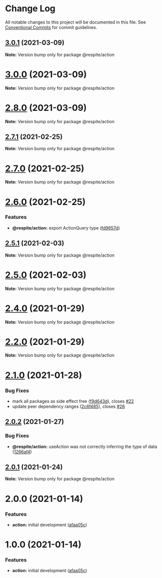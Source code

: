 # Change Log

All notable changes to this project will be documented in this file.
See [Conventional Commits](https://conventionalcommits.org) for commit guidelines.

## [3.0.1](https://github.com/jackmellis/respite/compare/v3.0.0...v3.0.1) (2021-03-09)

**Note:** Version bump only for package @respite/action





# [3.0.0](https://github.com/jackmellis/respite/compare/v2.8.0...v3.0.0) (2021-03-09)

**Note:** Version bump only for package @respite/action





# [2.8.0](https://github.com/jackmellis/respite/compare/v2.7.1...v2.8.0) (2021-03-09)

**Note:** Version bump only for package @respite/action





## [2.7.1](https://github.com/jackmellis/respite/compare/v2.7.0...v2.7.1) (2021-02-25)

**Note:** Version bump only for package @respite/action





# [2.7.0](https://github.com/jackmellis/respite/compare/v2.6.0...v2.7.0) (2021-02-25)

**Note:** Version bump only for package @respite/action





# [2.6.0](https://github.com/jackmellis/respite/compare/v2.5.1...v2.6.0) (2021-02-25)


### Features

* **@respite/action:** export ActionQuery type ([fd9657d](https://github.com/jackmellis/respite/commit/fd9657d1a6aea29331eee1050ba12d010d9dfed4))





## [2.5.1](https://github.com/jackmellis/respite/compare/v2.5.0...v2.5.1) (2021-02-03)

**Note:** Version bump only for package @respite/action





# [2.5.0](https://github.com/jackmellis/respite/compare/v2.4.0...v2.5.0) (2021-02-03)

**Note:** Version bump only for package @respite/action





# [2.4.0](https://github.com/jackmellis/respite/compare/v2.2.0...v2.4.0) (2021-01-29)

**Note:** Version bump only for package @respite/action





# [2.2.0](https://github.com/jackmellis/respite/compare/v2.1.0...v2.2.0) (2021-01-29)

**Note:** Version bump only for package @respite/action





# [2.1.0](https://github.com/jackmellis/respite/compare/v2.0.2...v2.1.0) (2021-01-28)


### Bug Fixes

* mark all packages as side effect free ([f9d643d](https://github.com/jackmellis/respite/commit/f9d643d72691e178d8ae53ec2157ad9e47fbc6d2)), closes [#22](https://github.com/jackmellis/respite/issues/22)
* update peer dependency ranges ([2c6f485](https://github.com/jackmellis/respite/commit/2c6f485054ac2d37a343f3312646511a01c099e5)), closes [#26](https://github.com/jackmellis/respite/issues/26)





## [2.0.2](https://github.com/jackmellis/respite/compare/v2.0.1...v2.0.2) (2021-01-27)


### Bug Fixes

* **@respite/action:** useAction was not correctly inferring the type of data ([1266af4](https://github.com/jackmellis/respite/commit/1266af4e1671685bc4af1fb24c92b0f664b0a55a))





## [2.0.1](https://github.com/jackmellis/respite/compare/v2.0.0...v2.0.1) (2021-01-24)

**Note:** Version bump only for package @respite/action





# 2.0.0 (2021-01-14)


### Features

* **action:** initial development ([afaa05c](https://github.com/jackmellis/respite/commit/afaa05c8bfb4999c7166a449eb42628569555ef1))





# 1.0.0 (2021-01-14)


### Features

* **action:** initial development ([afaa05c](https://github.com/jackmellis/respite/commit/afaa05c8bfb4999c7166a449eb42628569555ef1))
